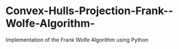 # Convex-Hulls-Projection-Frank--Wolfe-Algorithm-
Implementation of the Frank Wolfe Algorithm using Python 
